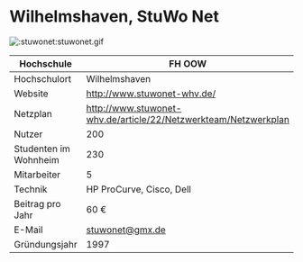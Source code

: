 # Wilhelmshaven, StuWo Net

![:stuwonet:stuwonet.gif](stuwonet/stuwonet.gif)

Hochschule             | FH OOW
-----------------------|-------------------------------------------------------------------
Hochschulort           | Wilhelmshaven
Website                | <http://www.stuwonet-whv.de/>
Netzplan               | <http://www.stuwonet-whv.de/article/22/Netzwerkteam/Netzwerkplan>
Nutzer                 | 200
Studenten im Wohnheim  | 230
Mitarbeiter            | 5
Technik                | HP ProCurve, Cisco, Dell
Beitrag pro Jahr       | 60 €
E-Mail                 | stuwonet@gmx.de
Gründungsjahr          | 1997
